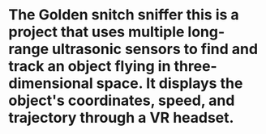 # The Golden snitch sniffer this is a project that uses multiple long-range ultrasonic sensors to find and track an object flying in three-dimensional space. It displays the object's coordinates, speed, and trajectory through a VR headset.